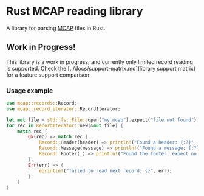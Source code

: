 # Rust MCAP reading library

A library for parsing [MCAP](https://mcap.dev) files in Rust.

## Work in Progress!

This library is a work in progress, and currently only limited record reading is supported.
Check the [../docs/support-matrix.md](library support matrix) for a feature support comparison.

### Usage example

```rust
use mcap::records::Record;
use mcap::record_iterator::RecordIterator;

let mut file = std::fs::File::open("my.mcap").expect("file not found");
for rec in RecordIterator::new(&mut file) {
    match rec {
        Ok(rec) => match rec {
            Record::Header(header) => println!("Found a header: {:?}", header),
            Record::Message(message) => println!("Found a message: {:?}", header),
            Record::Footer(_) => println!("Found the footer, expect no more records"),
        },
        Err(err) => {
            eprintln!("failed to read next record: {}", err);
        }
    }
}
```
